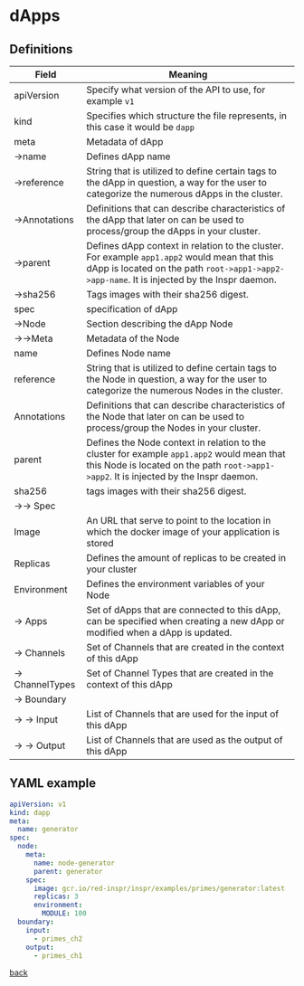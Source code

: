 # dApps

## Definitions

| Field                | Meaning                                                                                                                                                                                     |
| -------------------- | ------------------------------------------------------------------------------------------------------------------------------------------------------------------------------------------- |
| apiVersion           | Specify what version of the API to use, for example `v1`                                                                                                                                    |
| kind                 | Specifies which structure the file represents, in this case it would be `dapp`                                                                                                              |
| meta                 | Metadata of dApp                                                                                                                                                                            |
| &rarr;name           | Defines dApp name                                                                                                                                                                           |
| &rarr;reference      | String that is utilized to define certain tags to the dApp in question, a way for the user to categorize the numerous dApps in the cluster.                                                 |
| &rarr;Annotations    | Definitions that can describe characteristics of the dApp that later on can be used to process/group the dApps in your cluster.                                                             |
| &rarr;parent         | Defines dApp context in relation to the cluster. For example `app1.app2` would mean that this dApp is located on the path `root->app1->app2->app-name`. It is injected by the Inspr daemon. |
| &rarr;sha256         | Tags images with their sha256 digest.                                                                                                                                                       |
| spec                 | specification of dApp                                                                                                                                                                       |
| &rarr;Node           | Section describing the dApp Node                                                                                                                                                            |
| &rarr;&rarr;Meta     | Metadata of the Node                                                                                                                                                                        |
| name                 | Defines Node name                                                                                                                                                                           |
| reference            | String that is utilized to define certain tags to the Node in question, a way for the user to categorize the numerous Nodes in the cluster.                                                 |
| Annotations          | Definitions that can describe characteristics of the Node that later on can be used to process/group the Nodes in your cluster.                                                             |
| parent               | Defines the Node context in relation to the cluster for example `app1.app2` would mean that this Node is located on the path `root->app1->app2`. It is injected by the Inspr daemon.        |
| sha256               | tags images with their sha256 digest.                                                                                                                                                       |
| &rarr;&rarr; Spec    |                                                                                                                                                                                             |
| Image                | An URL that serve to point to the location in which the docker image of your application is stored                                                                                          |
| Replicas             | Defines the amount of replicas to be created in your cluster                                                                                                                                |
| Environment          | Defines the environment variables of your Node                                                                                                                                              |
| &rarr; Apps          | Set of dApps that are connected to this dApp, can be specified when creating a new dApp or modified when a dApp is updated.                                                                 |
| &rarr; Channels      | Set of Channels that are created in the context of this dApp                                                                                                                                |
| &rarr; ChannelTypes  | Set of Channel Types that are created in the context of this dApp                                                                                                                           |
| &rarr; Boundary      |                                                                                                                                                                                             |
| &rarr; &rarr; Input  | List of Channels that are used for the input of this dApp                                                                                                                                   |
| &rarr; &rarr; Output | List of Channels that are used as the output of this dApp                                                                                                                                   |

## YAML example
```yaml
apiVersion: v1
kind: dapp
meta:
  name: generator  
spec:
  node:
    meta:
      name: node-generator
      parent: generator
    spec:
      image: gcr.io/red-inspr/inspr/examples/primes/generator:latest
      replicas: 3
      environment:
        MODULE: 100
  boundary:
    input:
      - primes_ch2
    output:
      - primes_ch1   
```

[back](index.md)